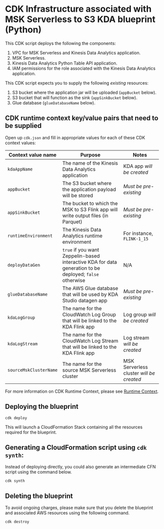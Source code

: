 # CDK Infrastructure associated with MSK Serverless to S3 KDA blueprint (Python)

This CDK script deploys the following the components:

1. VPC for MSK Serverless and Kinesis Data Analytics application.
2. MSK Serverless.
3. Kinesis Data Analytics Python Table API application.
4. IAM permissions for the role associated with the Kinesis Data Analytics application.

This CDK script expects you to supply the following *existing* resources:

1. S3 bucket where the application jar will be uploaded (`appBucket` below).
2. S3 bucket that will function as the sink (`appSinkBucket` below).
3. Glue database (`glueDatabaseName` below).

## CDK runtime context key/value pairs that need to be supplied

Open up `cdk.json` and fill in appropriate values for each of these CDK context values:

| Context value name | Purpose | Notes
| --- | --- | --- |
| `kdaAppName` | The name of the Kinesis Data Analytics application | KDA app *will be created* |
| `appBucket` | The S3 bucket where the application payload will be stored | *Must be pre-existing* |
| `appSinkBucket` | The bucket to which the MSK to S3 Flink app will write output files (in Parquet) | *Must be pre-existing* |
| `runtimeEnvironment` | The Kinesis Data Analytics runtime environment | For instance, `FLINK-1_15` |
| `deployDataGen` | `true` if you want Zeppelin-based interactive KDA for data generation to be deployed; `false` otherwise | N/A |
| `glueDatabaseName` | The AWS Glue database that will be used by KDA Studio datagen app | *Must be pre-existing* |
| `kdaLogGroup` | The name for the CloudWatch Log Group that will be linked to the KDA Flink app | Log group *will be created* |
| `kdaLogStream` | The name for the CloudWatch Log Stream that will be linked to the KDA Flink app | Log stream *will be created* |
| `sourceMskClusterName` | The name for the source MSK Serverless cluster | MSK Serverless cluster *will be created* |

For more information on CDK Runtime Context, please see [Runtime Context](https://docs.aws.amazon.com/cdk/v2/guide/context.html).


## Deploying the blueprint

```
cdk deploy
```

This will launch a CloudFormation Stack containing all the resources required for the blueprint.

## Generating a CloudFormation script using `cdk synth`:

Instead of deploying directly, you could also generate an intermediate CFN script using the command below.

```
cdk synth
```

## Deleting the blueprint

To avoid ongoing charges, please make sure that you delete the blueprint and associated AWS resources using the following command.

```
cdk destroy
```